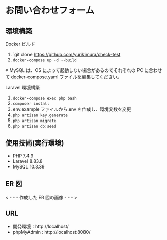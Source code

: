 # お問い合わせフォーム

## 環境構築

Docker ビルド

1. `git clone https://github.com/yurikimura/check-test
2. `docker-compose up -d --build`

※ MySQL は、OS によって起動しない場合があるのでそれぞれの PC に合わせて docker-compose.yaml ファイルを編集してください。

Laravel 環境構築

1. `docker-compose exec php bash`
2. `composer install`
3. env.example ファイルから.env を作成し、環境変数を変更
4. `php artisan key.generate`
5. `php artisan migrate`
6. `php artisan db:seed`

## 使用技術(実行環境)

- PHP 7.4.9
- Laravel 8.83.8
- MySQL 10.3.39

## ER 図

< - - - 作成した ER 図の画像 - - - >

## URL

- 開発環境：http://localhost/
- phpMyAdmin : http://localhost:8080/
